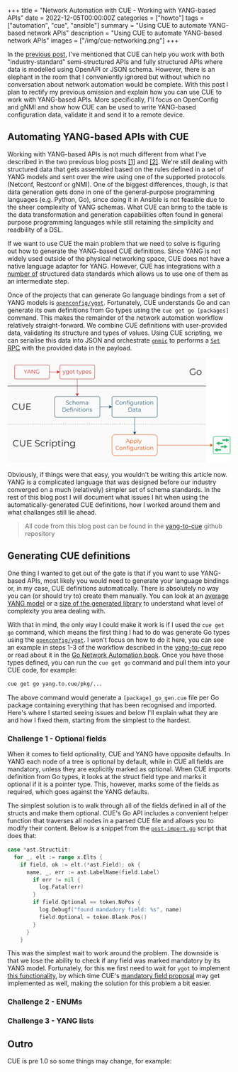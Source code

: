 +++
title = "Network Automation with CUE - Working with YANG-based APIs"
date = 2022-12-05T00:00:00Z
categories = ["howto"]
tags = ["automation", "cue", "ansible"]
summary = "Using CUE to automate YANG-based network APIs"
description = "Using CUE to automate YANG-based network APIs"
images = ["/img/cue-networking.png"]
+++

In the [previous post](/post/2022-11-cue-networking/), I've mentioned that CUE can help you work with both "industry-standard" semi-structured APIs and fully structured APIs where data is modelled using OpenAPI or JSON schema. However, there is an elephant in the room that I conveniently ignored but without which no conversation about network automation would be complete. With this post I plan to rectify my previous omission and explain how you can use CUE to work with YANG-based APIs. More specifically, I'll focus on OpenConfig and gNMI and show how CUE can be used to write YANG-based configuration data, validate it and send it to a remote device.

## Automating YANG-based APIs with CUE

Working with YANG-based APIs is not much different from what I've described in the two previous blog posts [[1]](/post/2022-11-cue-ansible/) and [[2]](/post/2022-11-cue-networking/). We're still dealing with structured data that gets assembled based on the rules defined in a set of YANG models and sent over the wire using one of the supported protocols (Netconf, Restconf or gNMI). One of the biggest differences, though, is that data generation gets done in one of the general-purpose programming languages (e.g. Python, Go), since doing it in Ansible is not feasible due to the sheer complexity of YANG schemas. What CUE can bring to the table is the data transformation and generation capabilities often found in general purpose programming languages while still retaining the simplicity and readbility of a DSL.

If we want to use CUE the main problem that we need to solve is figuring out how to generate the YANG-based CUE definitions. Since YANG is not widely used outside of the physical networking space, CUE does not have a native language adaptor for YANG. However, CUE has integrations with a [number of](https://cuelang.org/docs/integrations/) structured data standards which allows us to use one of them as an intermediate step.

Once of the projects that can generate Go language bindings from a set of YANG models is [`openconfig/ygot`](https://github.com/openconfig/ygot). Fortunately, CUE understands Go and can generate its own definitions from Go types using the `cue get go [packages]` command. This makes the remainder of the network automation workflow relatively straight-forward. We combine CUE definitions with user-provided data, validating its structure and types of values. Using CUE scripting, we can serialise this data into JSON and orchestrate [`gnmic`](https://gnmic.kmrd.dev/) to performs a [`Set` RPC](https://github.com/openconfig/reference/blob/master/rpc/gnmi/gnmi-specification.md#341-the-setrequest-message) with the provided data in the payload.

![](/img/cue-yang.png)

Obviously, if things were that easy, you wouldn't be writing this article now. YANG is a complicated language that was designed before our industry converged on a much (relatively) simpler set of schema standards. In the rest of this blog post I will document what issues I hit when using the automatically-generated CUE definitions, how I worked around them and what challanges still lie ahead.

> All code from this blog post can be found in the [yang-to-cue](https://github.com/networkop/yang-to-cue) github repository

## Generating CUE definitions

One thing I wanted to get out of the gate is that if you want to use YANG-based APIs, most likely you would need to generate your language bindings or, in my case, CUE definitions automatically. There is absolutely no way you can (or should try to) create them manually. You can look at an [average YANG model](https://github.com/openconfig/public/blob/master/release/models/interfaces/openconfig-interfaces.yang) or a [size of the generated library](https://github.com/PacktPublishing/Network-Automation-with-Go/blob/main/ch08/json-rpc/pkg/srl/srl.go) to understand what level of complexity you area dealing with. 

With that in mind, the only way I could make it work is if I used the `cue get go` command, which means the first thing I had to do was generate Go types using the [`openconfig/ygot`](https://github.com/openconfig/ygot). I won't focus on how to do it here, you can see an example in steps 1-3 of the workflow described in the [yang-to-cue](https://github.com/networkop/yang-to-cue) repo or read about it in the [Go Network Automation book](https://www.packtpub.com/product/network-automation-with-go/9781800560925). Once you have those types defined, you can run the `cue get go` command and pull them into your CUE code, for example:

```bash
cue get go yang.to.cue/pkg/...
```

The above command would generate a `[package]_go_gen.cue` file per Go package containing everything that has been recognised and imported. Here's where I started seeing issues and below I'll explain what they are and how I fixed them, starting from the simplest to the hardest.

### Challenge 1 - Optional fields

When it comes to field optionality, CUE and YANG have opposite defaults. In YANG each node of a tree is optional by default, while in CUE all fields are mandatory, unless they are explicitly marked as optional. When CUE imports definition from Go types, it looks at the struct field type and marks it optional if it is a pointer type. This, however, marks some of the fields as required, which goes against the YANG defaults. 

The simplest solution is to walk through all of the fields defined in all of the structs and make them optional. CUE's Go API includes a convenient helper function that traverses all nodes in a parsed CUE file and allows you to modify their content. Below is a snippet from the [`post-import.go`](https://github.com/networkop/yang-to-cue/blob/00f5287a29cf98f1746806e89c5a93b6d2d2d61d/post-import.go) script that does that:

```go
case *ast.StructLit:
  for _, elt := range x.Elts {
    if field, ok := elt.(*ast.Field); ok {
      name, _, err := ast.LabelName(field.Label)
        if err != nil {
          log.Fatal(err)
        }
        if field.Optional == token.NoPos {
          log.Debugf("found mandadory field: %s", name)
          field.Optional = token.Blank.Pos()
        }
      }
    }
```

This was the simplest wait to work around the problem. The downside is that we lose the ability to check if any field was marked mandatory by its YANG model. Fortunately, for this we first need to wait for `ygot` to implement [this functionality](https://github.com/openconfig/ygot/issues/514), by which time CUE's [mandatory field proposal](https://github.com/cue-lang/proposal/blob/main/designs/1951-required-fields-v2.md) may get implemented as well, making the solution for this problem a bit easier.
 
### Challenge 2 - ENUMs
### Challenge 3 - YANG lists


## Outro
CUE is pre 1.0 so some things may change, for example:
